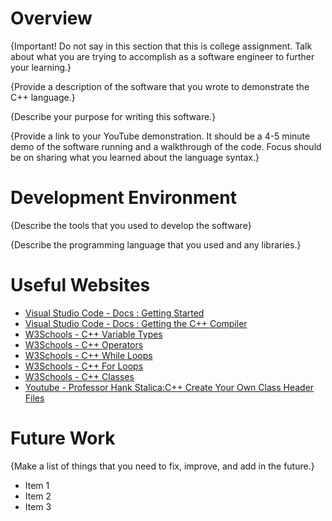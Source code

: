 # Overview

{Important! Do not say in this section that this is college assignment. Talk about what you are trying to accomplish as a software engineer to further your learning.}

{Provide a description of the software that you wrote to demonstrate the C++ language.}

{Describe your purpose for writing this software.}

{Provide a link to your YouTube demonstration. It should be a 4-5 minute demo of the software running and a walkthrough of the code. Focus should be on sharing what you learned about the language syntax.}


# Development Environment

{Describe the tools that you used to develop the software}

{Describe the programming language that you used and any libraries.}

# Useful Websites
- [Visual Studio Code - Docs : Getting Started](https://code.visualstudio.com/docs/cpp/introvideos-cpp)
- [Visual Studio Code - Docs : Getting the C++ Compiler](https://code.visualstudio.com/docs/cpp/config-mingw)
- [W3Schools - C++ Variable Types](https://www.w3schools.com/cpp/cpp_variables.asp)
- [W3Schools - C++ Operators](https://www.w3schools.com/cpp/cpp_operators.asp)
- [W3Schools - C++ While Loops](https://www.w3schools.com/cpp/cpp_while_loop.asp)
- [W3Schools - C++ For Loops](https://www.w3schools.com/cpp/cpp_for_loop.asp)
- [W3Schools - C++ Classes](https://www.w3schools.com/cpp/cpp_classes.asp)
- [Youtube - Professor Hank Stalica:C++ Create Your Own Class Header Files](https://www.youtube.com/watch?v=Yr2LNtrRIUs)

# Future Work

{Make a list of things that you need to fix, improve, and add in the future.}

- Item 1
- Item 2
- Item 3